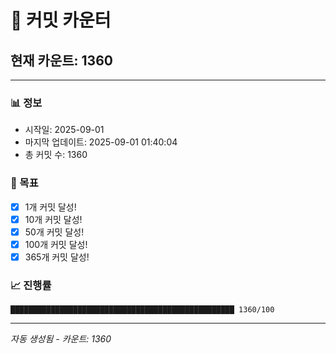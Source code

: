 # 🔢 커밋 카운터

## 현재 카운트: 1360

---

### 📊 정보
- 시작일: 2025-09-01
- 마지막 업데이트: 2025-09-01 01:40:04
- 총 커밋 수: 1360

### 🎯 목표
- [x] 1개 커밋 달성!
- [x] 10개 커밋 달성!
- [x] 50개 커밋 달성!
- [x] 100개 커밋 달성!
- [x] 365개 커밋 달성!

### 📈 진행률
```
██████████████████████████████████████████████████ 1360/100
```

---
*자동 생성됨 - 카운트: 1360*

